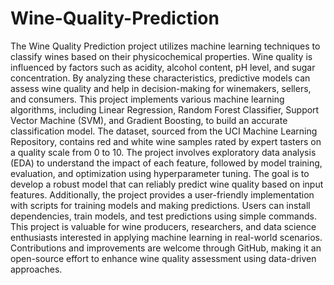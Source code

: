 # Wine-Quality-Prediction
The Wine Quality Prediction project utilizes machine learning techniques to classify wines based on their physicochemical properties. Wine quality is influenced by factors such as acidity, alcohol content, pH level, and sugar concentration. By analyzing these characteristics, predictive models can assess wine quality and help in decision-making for winemakers, sellers, and consumers. This project implements various machine learning algorithms, including Linear Regression, Random Forest Classifier, Support Vector Machine (SVM), and Gradient Boosting, to build an accurate classification model. The dataset, sourced from the UCI Machine Learning Repository, contains red and white wine samples rated by expert tasters on a quality scale from 0 to 10. The project involves exploratory data analysis (EDA) to understand the impact of each feature, followed by model training, evaluation, and optimization using hyperparameter tuning. The goal is to develop a robust model that can reliably predict wine quality based on input features. Additionally, the project provides a user-friendly implementation with scripts for training models and making predictions. Users can install dependencies, train models, and test predictions using simple commands. This project is valuable for wine producers, researchers, and data science enthusiasts interested in applying machine learning in real-world scenarios. Contributions and improvements are welcome through GitHub, making it an open-source effort to enhance wine quality assessment using data-driven approaches.
